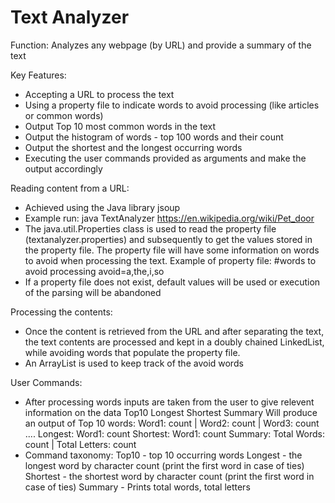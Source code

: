 # Text Analyzer

Function: Analyzes any webpage (by URL) and provide a summary of the text

Key Features: 
- Accepting a URL to process the text
- Using a property file to indicate words to avoid processing (like articles or common
words)
- Output Top 10 most common words in the text
- Output the histogram of words - top 100 words and their count
- Output the shortest and the longest occurring words
- Executing the user commands provided as arguments and make the output
accordingly

Reading content from a URL:
- Achieved using the Java library jsoup
- Example run: java TextAnalyzer https://en.wikipedia.org/wiki/Pet_door
- The java.util.Properties class is used to read the property file
(textanalyzer.properties) and subsequently to get the values stored in the property file. The property file
will have some information on words to avoid when processing the text.
      Example of property file:
        #words to avoid processing
        avoid=a,the,i,so
- If a property file does not exist, default values will be used or execution of the parsing will be abandoned

Processing the contents:
- Once the content is retrieved from the URL and after separating the text, the text contents
are processed and kept in a doubly chained LinkedList, while avoiding words that populate the property file.
- An ArrayList is used to keep track of the avoid words

User Commands:
- After processing words inputs are taken from the user to give relevent information on the data
      Top10 Longest Shortest Summary
      Will produce an output of
      Top 10 words: Word1: count | Word2: count | Word3: count ....
      Longest: Word1: count
      Shortest: Word1: count
      Summary: Total Words: count | Total Letters: count
- Command taxonomy:
      Top10 - top 10 occurring words
      Longest - the longest word by character count (print the first word in case of ties)
      Shortest - the shortest word by character count (print the first word in case of ties)
      Summary - Prints total words, total letters
  
